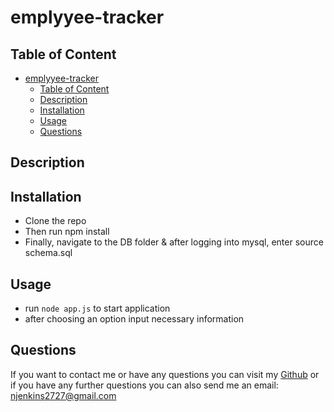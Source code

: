 # emplyyee-tracker


## Table of Content 
- [emplyyee-tracker](#emplyyee-tracker)
  - [Table of Content](#table-of-content)
  - [Description](#description)
  - [Installation](#installation)
  - [Usage](#usage)
  - [Questions](#questions)

## Description


## Installation
- Clone the repo
- Then run npm install
- Finally, navigate to the DB folder & after logging into mysql, enter source schema.sql
## Usage
- run `node app.js` to start application 
- after choosing an option input necessary information 


## Questions
If you want to contact me or have any questions you can visit my [Github](https://github.com/njenkins2727)
or if you have any further questions you can also send me an email: njenkins2727@gmail.com


